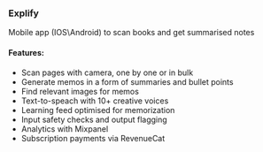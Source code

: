 ### Explify

Mobile app (IOS\Android) to scan books and get summarised notes

#### Features:
- Scan pages with camera, one by one or in bulk
- Generate memos in a form of summaries and bullet points
- Find relevant images for memos
- Text-to-speach with 10+ creative voices
- Learning feed optimised for memorization
- Input safety checks and output flagging
- Analytics with Mixpanel
- Subscription payments via RevenueCat